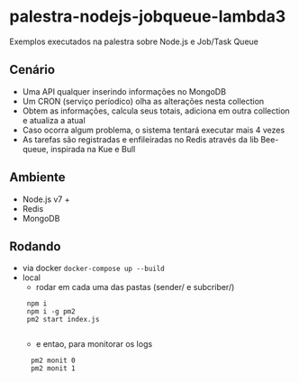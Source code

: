 # palestra-nodejs-jobqueue-lambda3
Exemplos executados na palestra sobre Node.js e Job/Task Queue
## Cenário

 - Uma API qualquer inserindo informações no MongoDB
 - Um CRON (serviço períodico) olha as alterações nesta collection
 - Obtem as informações, calcula seus totais, adiciona em outra collection e atualiza a atual
 - Caso ocorra algum problema, o sistema tentará executar mais 4 vezes
 - As tarefas são registradas e enfileiradas no Redis através da lib Bee-queue, inspirada na Kue e Bull
 
## Ambiente
  - Node.js v7 +
  - Redis
  - MongoDB
  
## Rodando
  - via docker
    ```docker-compose up --build```
   - local
      - rodar em cada uma das pastas (sender/ e subcriber/)
      ``` 
       npm i  
       npm i -g pm2  
       pm2 start index.js  
       
      ```
      - e entao, para monitorar os logs
      ``` 
        pm2 monit 0
        pm2 monit 1
        
      ```
  
